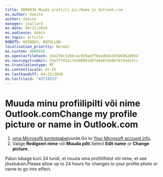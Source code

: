 ```yaml
---
title: 8000036 Muuda profiili pic/Name in Outlook.com
ms.author: daeite
author: daeite
manager: joallard
ms.date: 04/21/2020
ms.audience: Admin
ms.topic: article
ROBOTS: NOINDEX, NOFOLLOW
localization_priority: Normal
ms.custom: 8000036
ms.openlocfilehash: d3e2f8c326bcac939ad7f6eadb8e3d5060620054
ms.sourcegitcommit: 55eff703a17e500681d8fa6a87eb067019ade3cc
ms.translationtype: MT
ms.contentlocale: et-EE
ms.lasthandoff: 04/22/2020
ms.locfileid: "43719372"
---
```

# <a name="change-my-profile-picture-or-name-in-outlookcom"></a><span data-ttu-id="80adf-102">Muuda minu profiilipilti või nime Outlook.com</span><span class="sxs-lookup"><span data-stu-id="80adf-102">Change my profile picture or name in Outlook.com</span></span>

1. <span data-ttu-id="80adf-103">[oma Microsofti kontoteabe](https://go.microsoft.com/fwlink/p/?linkid=860841)juurde.</span><span class="sxs-lookup"><span data-stu-id="80adf-103">Go to [Your Microsoft account info](https://go.microsoft.com/fwlink/p/?linkid=860841).</span></span>
1. <span data-ttu-id="80adf-104">Valige **Redigeeri nime** või **Muuda pilti**.</span><span class="sxs-lookup"><span data-stu-id="80adf-104">Select **Edit name** or **Change picture**.</span></span>

<span data-ttu-id="80adf-105">Palun lubage kuni 24 tundi, et muuta oma profiilifotot või nime, et see jõustuksin.</span><span class="sxs-lookup"><span data-stu-id="80adf-105">Please allow up to 24 hours for changes to your profile photo or name to go into effect.</span></span>